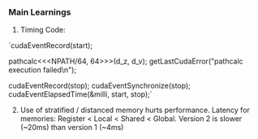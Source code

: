 ### Main Learnings

1. Timing Code:

  `cudaEventRecord(start);

  pathcalc<<<NPATH/64, 64>>>(d_z, d_v);
  getLastCudaError("pathcalc execution failed\n");

  cudaEventRecord(stop);
  cudaEventSynchronize(stop);
  cudaEventElapsedTime(&milli, start, stop);`

2. Use of stratified / distanced memory hurts performance. Latency for memories: Register < Local < Shared < Global. Version 2 is slower (~20ms) than version 1 (~4ms)
